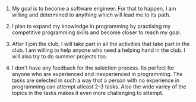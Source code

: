 1. My goal is to become a software engineer. For that to happen, I am willing and determined to anything which will lead me to its path.

2. I plan to expand my knowledge in programming by practising my competitive programming skills and become closer to reach my goal.

3. After I join the club, I will take part in all the activities that take part in the club. I am willing to help anyone who need a helping hand in the club. I will also try to do summer projects too.

4. I don't have any feedback for the selection process. Its perfect for anyone who are experienced and inexperienced in programming. The tasks are selected in such a way that a person with no experience in programming can attempt atleast 2-3 tasks. Also the wide variey of the topics in the tasks makes it even more challenging to attempt.
